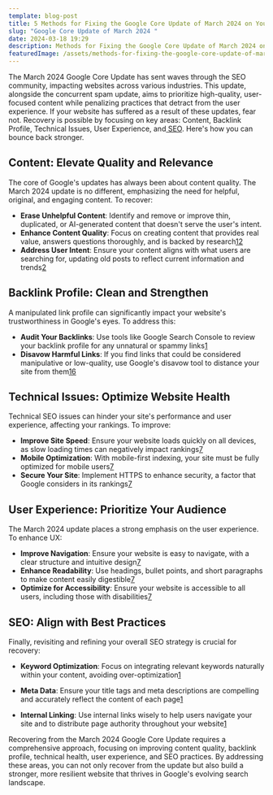 ```yaml
---
template: blog-post
title: 5 Methods for Fixing the Google Core Update of March 2024 on Your Website
slug: "Google Core Update of March 2024 "
date: 2024-03-18 19:29
description: Methods for Fixing the Google Core Update of March 2024 on Your Website
featuredImage: /assets/methods-for-fixing-the-google-core-update-of-march-2024-on-your-website-.png
---
```

<!--StartFragment-->

The March 2024 Google Core Update has sent waves through the SEO community, impacting websites across various industries. This update, alongside the concurrent spam update, aims to prioritize high-quality, user-focused content while penalizing practices that detract from the user experience. If your website has suffered as a result of these updates, fear not. Recovery is possible by focusing on key areas: Content, Backlink Profile, Technical Issues, User Experience, and[ SEO](https://www.blogger.com/blog/post/edit/2558376840753538292/1900093568465805709?hl=en#). Here's how you can bounce back stronger.

## Content: Elevate Quality and Relevance

The core of Google's updates has always been about content quality. The March 2024 update is no different, emphasizing the need for helpful, original, and engaging content. To recover:

* **Erase Unhelpful Content**: Identify and remove or improve thin, duplicated, or AI-generated content that doesn't serve the user's intent.[](https://www.blogger.com/blog/post/edit/2558376840753538292/1900093568465805709?hl=en#)
* **Enhance Content Quality**: Focus on creating content that provides real value, answers questions thoroughly, and is backed by research[1](https://www.blogger.com/blog/post/edit/2558376840753538292/1900093568465805709?hl=en#)[2](https://www.blogger.com/blog/post/edit/2558376840753538292/1900093568465805709?hl=en#)
* **Address User Intent**: Ensure your content aligns with what users are searching for, updating old posts to reflect current information and trends[2](https://www.blogger.com/blog/post/edit/2558376840753538292/1900093568465805709?hl=en#)

## Backlink Profile: Clean and Strengthen

A manipulated link profile can significantly impact your website's trustworthiness in Google's eyes. To address this:

* **Audit Your Backlinks**: Use tools like Google Search Console to review your backlink profile for any unnatural or spammy links[1](https://www.blogger.com/blog/post/edit/2558376840753538292/1900093568465805709?hl=en#)
* **Disavow Harmful Links**: If you find links that could be considered manipulative or low-quality, use Google's disavow tool to distance your site from them[16](https://www.blogger.com/blog/post/edit/2558376840753538292/1900093568465805709?hl=en#)

## Technical Issues: Optimize Website Health

Technical SEO issues can hinder your site's performance and user experience, affecting your rankings. To improve:

* **Improve Site Speed**: Ensure your website loads quickly on all devices, as slow loading times can negatively impact rankings[7](https://www.blogger.com/blog/post/edit/2558376840753538292/1900093568465805709?hl=en#)
* **Mobile Optimization**: With mobile-first indexing, your site must be fully optimized for mobile users[7](https://www.blogger.com/blog/post/edit/2558376840753538292/1900093568465805709?hl=en#)
* **Secure Your Site**: Implement HTTPS to enhance security, a factor that Google considers in its rankings[7](https://www.blogger.com/blog/post/edit/2558376840753538292/1900093568465805709?hl=en#)

## User Experience: Prioritize Your Audience

The March 2024 update places a strong emphasis on the user experience. To enhance UX:

* **Improve Navigation**: Ensure your website is easy to navigate, with a clear structure and intuitive design[7](https://www.blogger.com/blog/post/edit/2558376840753538292/1900093568465805709?hl=en#)
* **Enhance Readability**: Use headings, bullet points, and short paragraphs to make content easily digestible[7](https://www.blogger.com/blog/post/edit/2558376840753538292/1900093568465805709?hl=en#)
* **Optimize for Accessibility**: Ensure your website is accessible to all users, including those with disabilities[7](https://www.blogger.com/blog/post/edit/2558376840753538292/1900093568465805709?hl=en#)

## SEO: Align with Best Practices

Finally, revisiting and refining your overall SEO strategy is crucial for recovery:

* **Keyword Optimization**: Focus on integrating relevant keywords naturally within your content, avoiding over-optimization[1](https://www.blogger.com/blog/post/edit/2558376840753538292/1900093568465805709?hl=en#)


* **Meta Data**: Ensure your title tags and meta descriptions are compelling and accurately reflect the content of each page[1](https://www.blogger.com/blog/post/edit/2558376840753538292/1900093568465805709?hl=en#)


* **Internal Linking**: Use internal links wisely to help users navigate your site and to distribute page authority throughout your website[1](https://www.blogger.com/blog/post/edit/2558376840753538292/1900093568465805709?hl=en#)

Recovering from the March 2024 Google Core Update requires a comprehensive approach, focusing on improving content quality, backlink profile, technical health, user experience, and SEO practices. By addressing these areas, you can not only recover from the update but also build a stronger, more resilient website that thrives in Google's evolving search landscape.

<!--EndFragment-->